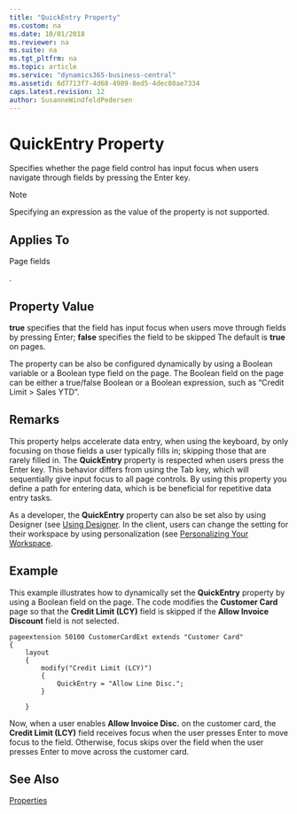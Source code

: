 ```yaml
---
title: "QuickEntry Property"
ms.custom: na
ms.date: 10/01/2018
ms.reviewer: na
ms.suite: na
ms.tgt_pltfrm: na
ms.topic: article
ms.service: "dynamics365-business-central"
ms.assetid: 6d7713f7-4d68-4989-8ed5-4dec80ae7334
caps.latest.revision: 12
author: SusanneWindfeldPedersen
---
```


# QuickEntry Property

Specifies whether the page field control has input focus when users navigate through fields by pressing the Enter key. 
  
> [!NOTE]  
>  Specifying an expression as the value of the property is not supported.  
  
## Applies To
  
Page fields  

<!-- onprem in the [!INCLUDE[d365fin_web_md](includes/d365fin_web_md-md)]-->.


## Property Value
 
**true** specifies that the field has input focus when users move through fields by pressing Enter; **false** specifies the field to be skipped The default is **true** on pages.

The property can be also be configured dynamically by using a Boolean variable or a Boolean type field on the page. The Boolean field on the page can be either a true/false Boolean or a Boolean expression, such as “Credit Limit > Sales YTD”.  

## Remarks  

This property helps accelerate data entry, when using the keyboard, by only focusing on those fields a user typically fills in; skipping those that are rarely filled in. The **QuickEntry** property is respected when users press the Enter key. This behavior differs from using the Tab key, which will sequentially give input focus to all page controls. By using this property you define a path for entering data, which is be beneficial for repetitive data entry tasks.

As a developer, the **QuickEntry** property can also be set also by using Designer (see [Using Designer](../devenv-inclient-designer.md). In the client, users can change the setting for their workspace by using personalization (see [Personalizing Your Workspace](https://docs.microsoft.com/en-us/dynamics365/business-central/ui-personalization-user).

## Example

This example illustrates how to dynamically set the **QuickEntry** property by using a Boolean field on the page. The code modifies the **Customer Card** page so that the **Credit Limit (LCY)** field is skipped if the **Allow Invoice Discount** field is not selected.

```
pageextension 50100 CustomerCardExt extends "Customer Card"
{
    layout
    {
        modify("Credit Limit (LCY)")
        {
            QuickEntry = "Allow Line Disc.";
        }

    }
```
Now, when a user enables **Allow Invoice Disc.** on the customer card, the **Credit Limit (LCY)** field receives focus when the user presses Enter to move focus to the field. Otherwise, focus skips over the field when the user presses Enter to move across the customer card.

## See Also
  
 [Properties](devenv-properties.md)